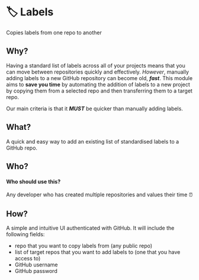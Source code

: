 # 🏷 Labels
Copies labels from one repo to another


## Why?
Having a standard list of labels across all of your projects means that you can
move between repositories quickly and effectively. *However*, manually adding
labels to a new GitHub repository can become old, ***fast***. This module aims
to **save you time** by automating the addition of labels to a new project by
copying them from a selected repo and then transferring them to a target repo.

Our main criteria is that it ***MUST*** be quicker than manually adding labels.

## What?
A quick and easy way to add an existing list of standardised labels to a GitHub
repo.

## Who?
#### Who should use this?
Any developer who has created multiple repositories and values their time ⏰

## How?
A simple and intuitive UI authenticated with GitHub. It will include the
following fields:

* repo that you want to copy labels from (any public repo)
* list of target repos that you want to add labels to (one that you have access to)
* GitHub username
* GitHub password
